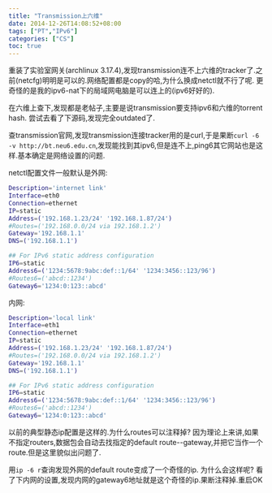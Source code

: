 ```yaml
---
title: "Transmission上六维"
date: 2014-12-26T14:08:52+08:00
tags: ["PT","IPv6"]
categories: ["CS"]
toc: true
---
```


重装了实验室网关(archlinux 3.17.4),发现transmission连不上六维的tracker了.之前(netcfg)明明是可以的.网络配置都是copy的哈,为什么换成netctl就不行了呢. 更奇怪的是我的ipv6-nat下的局域网电脑是可以连上的(ipv6好好的).

在六维上查下,发现都是老帖子,主要是说transmission要支持ipv6和六维的torrent hash. 尝试去看了下源码,发现完全outdated了.

查transmission官网,发现transmission连接tracker用的是curl,于是果断`curl -6 -v http://bt.neu6.edu.cn`,发现能找到其ipv6,但是连不上,ping6其它网站也是这样.基本确定是网络设置的问题.

netctl配置文件一般默认是外网:

```zsh
Description='internet link'
Interface=eth0
Connection=ethernet
IP=static
Address=('192.168.1.23/24' '192.168.1.87/24')
#Routes=('192.168.0.0/24 via 192.168.1.2')
Gateway='192.168.1.1'
DNS=('192.168.1.1')

## For IPv6 static address configuration
IP6=static
Address6=('1234:5678:9abc:def::1/64' '1234:3456::123/96')
#Routes6=('abcd::1234')
Gateway6='1234:0:123::abcd'
```

内网:

```zsh
Description='local link'
Interface=eth1
Connection=ethernet
IP=static
Address=('192.168.1.23/24' '192.168.1.87/24')
#Routes=('192.168.0.0/24 via 192.168.1.2')
Gateway='192.168.1.1'
DNS=('192.168.1.1')

## For IPv6 static address configuration
IP6=static
Address6=('1234:5678:9abc:def::1/64' '1234:3456::123/96')
#Routes6=('abcd::1234')
Gateway6='1234:0:123::abcd'
```
以前的典型静态ip配置是这样的.为什么routes可以注释掉? 因为理论上来讲,如果不指定routers,数据包会自动去找指定的default route--gateway,并把它当作一个route.但是这里貌似出问题了.

用`ip -6 r`查询发现外网的default route变成了一个奇怪的ip. 为什么会这样呢? 看了下内网的设置,发现内网的gateway6地址就是这个奇怪的ip.果断注释掉.重启OK